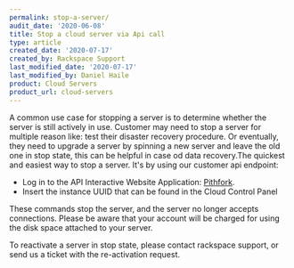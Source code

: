 ```yaml
---
permalink: stop-a-server/
audit_date: '2020-06-08'
title: Stop a cloud server via Api call
type: article
created_date: '2020-07-17'
created_by: Rackspace Support
last_modified_date: '2020-07-17'
last_modified_by: Daniel Haile
product: Cloud Servers
product_url: cloud-servers
---
```


A common use case for stopping a server is to determine whether the
server is still actively in use. Customer may need to stop a server 
for multiple reason like: test their disaster recovery procedure.
Or eventually, they need to upgrade a server by spinning a new
server and leave the old one in stop state, this can be helpful
in case od data recovery.The quickest and easiest way to stop a server. 
It's by using our customer api endpoint:

- Log in to the  API Interactive Website Application: 
  [Pithfork](https://pitchfork.rax.io/servers/#stop_server-cloud_servers/).
- Insert the instance UUID that can be found in the Cloud Control Panel

These commands stop the server, and the server no longer
accepts connections. Please be aware that your account will be
charged for using the disk space attached to your server. 


To reactivate a server in stop state, please contact rackspace support,
or send us a ticket with the re-activation request.
 
 
